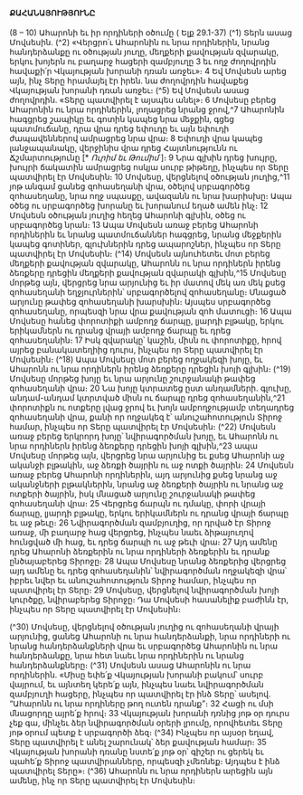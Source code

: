 
#### ՔԱՀԱՆԱՅՈՒԹՅՈՒՆԸ

(8 – 10)
Ահարոնի եւ իր որդիների օծումը
( Ելք 29.1-37)
(^1) Տերն ասաց Մովսեսին. (^2) «Վերցրո՛ւ Ահարոնին ու նրա որդիներին, նրանց հանդերձանքը ու օծության յուղը,
մեղքերի քավության զվարակը, երկու խոյերն ու բաղարջ հացերի զամբյուղը 3 եւ ողջ ժողովրդին հավաքի՛ր Վկայության
խորանի դռան առջեւ»։ 4 Եվ Մովսեսն արեց այն, ինչ Տերը հրամայել էր իրեն. նա ժողովրդին հավաքեց Վկայության
խորանի դռան առջեւ։
(^5) Եվ Մովսեսն ասաց ժողովրդին. «Տերը պատվիրել է այսպես անել»։ 6 Մովսեսը բերեց Ահարոնին ու նրա որդիներին,
լողացրեց նրանց ջրով,^7 Ահարոնին հագցրեց շապիկը եւ գոտին կապեց նրա մեջքին, գցեց պատմուճանը, դրա վրա դրեց
եփուդը եւ այն եփուդի ժապավեններով ամրացրեց նրա վրա։ 8 Եփուդի վրա կապեց լանջապանակը, վերջինիս վրա դրեց
Հայտնությունն ու Ճշմարտությունը [* _Ուրիմ եւ Թումիմ_ ]։ 9 Նրա գլխին դրեց խույրը, խույրի ճակատին ամրացրեց ոսկյա
սուրբ թիթեղը, ինչպես որ Տերը պատվիրել էր Մովսեսին։ 10 Մովսեսը, վերցնելով օծության յուղից,^11 յոթ անգամ ցանեց
զոհասեղանի վրա, օծելով սրբագործեց զոհասեղանը, նրա ողջ սպասքը, ավազանն ու նրա խարիսխը։ Ապա օծեց ու
սրբագործեց խորանը եւ խորանում եղած ամեն ինչ։ 12 Մովսեսն օծության յուղից հեղեց Ահարոնի գլխին, օծեց ու
սրբագործեց նրան։ 13 Ապա Մովսեսն առաջ բերեց Ահարոնի որդիներին եւ նրանց պատմուճաններ հագցրեց, նրանց
մեջքերին կապեց գոտիներ, գլուխներին դրեց ապարոշներ, ինչպես որ Տերը պատվիրել էր Մովսեսին։
(^14) Մովսեսն այնուհետեւ մոտ բերեց մեղքերի քավության զվարակը, Ահարոնն ու նրա որդիներն իրենց ձեռքերը
դրեցին մեղքերի քավության զվարակի գլխին,^15 Մովսեսը մորթեց այն, վերցրեց նրա արյունից եւ իր մատով մեկ առ մեկ
քսեց զոհասեղանի եղջյուրներին՝ սրբագործելով զոհասեղանը։ Մնացած արյունը թափեց զոհասեղանի խարսխին։
Այսպես սրբագործեց զոհասեղանը, որպեսզի նրա վրա քավության զոհ մատուցի։ 16 Ապա Մովսեսը հանեց փորոտիքի
ամբողջ ճարպը, լյարդի բլթակը, երկու երիկամներն ու դրանց վրայի ամբողջ ճարպը եւ դրեց զոհասեղանին։ 17 Իսկ
զվարակը՝ կաշին, միսն ու փորոտիքը, հրով այրեց բանակատեղիից դուրս, ինչպես որ Տերը պատվիրել էր Մովսեսին։
(^18) Ապա Մովսեսը մոտ բերեց ողջակեզի խոյը, եւ Ահարոնն ու նրա որդիներն իրենց ձեռքերը դրեցին խոյի գլխին։
(^19) Մովսեսը մորթեց խոյը եւ նրա արյունը շուրջանակի թափեց զոհասեղանի վրա։ 20 Նա խոյը կտրատեց ըստ անդամների.
գլուխը, անդամ-անդամ կտրտված միսն ու ճարպը դրեց զոհասեղանին,^21 փորոտիքն ու ոտքերը լվաց ջրով եւ խոյն
ամբողջությամբ տեղադրեց զոհասեղանի վրա, քանի որ ողջակեզ է՝ անուշահոտություն Տիրոջ համար, ինչպես որ Տերը
պատվիրել էր Մովսեսին։
(^22) Մովսեսն առաջ բերեց երկրորդ խոյը՝ նվիրագործման խոյը, եւ Ահարոնն ու նրա որդիներն իրենց ձեռքերը դրեցին
խոյի գլխին,^23 ապա Մովսեսը մորթեց այն, վերցրեց նրա արյունից եւ քսեց Ահարոնի աջ ականջի բլթակին, աջ ձեռքի
ծայրին ու աջ ոտքի ծայրին։ 24 Մովսեսն առաջ բերեց Ահարոնի որդիներին, այդ արյունից քսեց նրանց աջ ականջների
բլթակներին, նրանց աջ ձեռքերի ծայրին ու նրանց աջ ոտքերի ծայրին, իսկ մնացած արյունը շուրջանակի թափեց
զոհասեղանի վրա։ 25 Վերցրեց ճարպն ու դմակը, փորի վրայի ճարպը, լյարդի բլթակը, երկու երիկամներն ու դրանց
վրայի ճարպը եւ աջ թեւը։ 26 Նվիրագործման զամբյուղից, որ դրված էր Տիրոջ առաջ, մի բաղարջ հաց վերցրեց, ինչպես
նաեւ ձիթայուղով հունցված մի հաց, եւ դրեց ճարպի ու աջ թեւի վրա։ 27 Այդ ամենը դրեց Ահարոնի ձեռքերին ու նրա
որդիների ձեռքերին եւ դրանք ընծայաբերեց Տիրոջը։ 28 Ապա Մովսեսը նրանց ձեռքերից վերցրեց այդ ամենը եւ դրեց
զոհասեղանին՝ նվիրագործման ողջակեզի վրա՝ իբրեւ նվեր եւ անուշահոտություն Տիրոջ համար, ինչպես որ պատվիրել
էր Տերը։ 29 Մովսեսը, վերցնելով նվիրագործման խոյի կուրծքը, նվիրաբերեց Տիրոջը։ Դա Մովսեսի հասանելիք բաժինն
էր, ինչպես որ Տերը պատվիրել էր Մովսեսին։


(^30) Մովսեսը, վերցնելով օծության յուղից ու զոհասեղանի վրայի արյունից, ցանեց Ահարոնի ու նրա հանդերձանքի,
նրա որդիների ու նրանց հանդերձանքների վրա եւ սրբագործեց Ահարոնին ու նրա հանդերձանքը, նրա հետ նաեւ նրա
որդիներին ու նրանց հանդերձանքները։
(^31) Մովսեսն ասաց Ահարոնին ու նրա որդիներին. «Միսը եփե՛ք Վկայության խորանի բակում՝ սուրբ վայրում, եւ
այնտեղ կերե՛ք այն, ինչպես նաեւ նվիրագործման զամբյուղի հացերը, ինչպես որ պատվիրել էր ինձ Տերը՝ ասելով.
“Ահարոնն ու նրա որդիները թող ուտեն դրանք”։ 32 Հացի ու մսի մնացորդը այրե՛ք հրով։ 33 Վկայության խորանի դռնից
յոթ օր դուրս չեք գա, մինչեւ ձեր նվիրագործման օրերի լրումը, որովհետեւ Տերը յոթ օրում պետք է սրբագործի ձեզ։
(^34) Ինչպես որ այսօր եղավ, Տերը պատվիրել է անել շարունակ՝ ձեր քավության համար։ 35 Վկայության խորանի դռանը
նստե՛ք յոթ օր՝ գիշեր ու ցերեկ եւ պահե՛ք Տիրոջ պատվիրանները, որպեսզի չմեռնեք։ Այդպես է ինձ պատվիրել Տերը»։
(^36) Ահարոնն ու նրա որդիներն արեցին այն ամենը, ինչ որ Տերը պատվիրել էր Մովսեսին։
